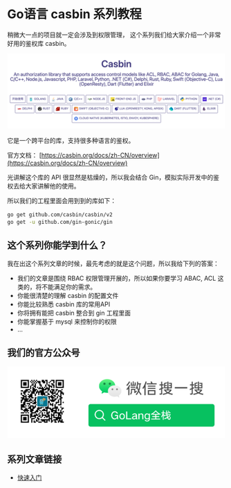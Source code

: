 # Go语言 casbin 系列教程

稍微大一点的项目就一定会涉及到权限管理，
这个系列我们给大家介绍一个非常好用的鉴权库 casbin。

![img.png](images/casbin.png)

它是一个跨平台的库，支持很多种语言的鉴权。

官方文档： [https://casbin.org/docs/zh-CN/overview](https://casbin.org/docs/zh-CN/overview)

光讲解这个库的 API 很显然是枯燥的，所以我会结合 Gin，模拟实际开发中的鉴权去给大家讲解他的使用。

所以我们的工程里面会用到到的库如下：

```bash
go get github.com/casbin/casbin/v2
go get -u github.com/gin-gonic/gin
```

## 这个系列你能学到什么？

我在出这个系列文章的时候，最先考虑的就是这个问题，所以我给下列的答案：

- 我们的文章是围绕 RBAC 权限管理开展的，所以如果你要学习 ABAC, ACL 这类的，将不能满足你的需求。
- 你能很清楚的理解 casbin 的配置文件
- 你能比较熟悉 casbin 库的常用API
- 你将拥有能把 casbin 整合到 gin 工程里面
- 你能掌握基于 mysql 来控制你的权限
- ...

## 我们的官方公众号

![img.png](images/wx.png)

## 系列文章链接

- [快速入门](https://mp.weixin.qq.com/s/wGEPuXgHS013mAyjD-ityA)